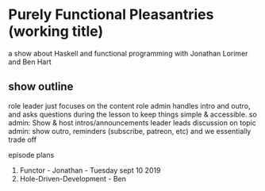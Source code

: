 
# Purely Functional Pleasantries (working title)

a show about Haskell and functional programming with Jonathan Lorimer and Ben Hart


## show outline
role leader just focuses on the content
role admin handles intro and outro,  and asks questions during the lesson to keep things simple & accessible.
so
admin: Show & host intros/announcements
leader leads discussion on topic
admin: show outro, reminders (subscribe, patreon, etc)
and we essentially trade off


episode plans
1. Functor - Jonathan - Tuesday sept 10 2019
2. Hole-Driven-Development - Ben



